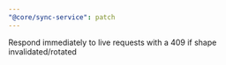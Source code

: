 ```yaml
---
"@core/sync-service": patch
---
```


Respond immediately to live requests with a 409 if shape invalidated/rotated

